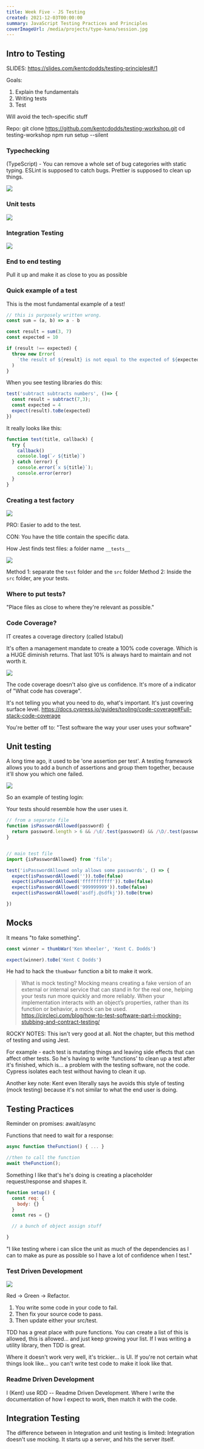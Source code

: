 ```yaml
---
title: Week Five - JS Testing
created: 2021-12-03T00:00:00
summary: JavaScript Testing Practices and Principles
coverImageUrl: /media/projects/type-kana/session.jpg
---
```


<script context="module">
  import { load } from "./_load"
  export { load }
</script>

## Intro to Testing

SLIDES: https://slides.com/kentcdodds/testing-principles#/1

Goals:
1. Explain the fundamentals
2. Writing tests
3. Test

Will avoid the tech-specific stuff


Repo:
git clone https://github.com/kentcdodds/testing-workshop.git
cd testing-workshop
npm run setup --silent


### Typechecking
(TypeScript) - You can remove a whole set of bug categories with static typing.
ESLint is supposed to catch bugs.
Prettier is supposed to clean up things. 

![](https://i.imgur.com/Mgy8xh8.png)


### Unit tests
![](https://i.imgur.com/yzO0Vmi.png)

### Integration Testing
![](https://i.imgur.com/8wIwNAc.png)

### End to end testing
Pull it up and make it as close to you as possible


### Quick example of a test

This is the most fundamental example of a test!

```js
// this is purposely written wrong.
const sum = (a, b) => a - b

const result = sum(3, 7)
const expected = 10

if (result !== expected) {
  throw new Error(
    `the result of ${result} is not equal to the expected of ${expected}`
  )
}

```

When you see testing libraries do this:

```js
test('subtract subtracts numbers', ()=> {
  const result = subtract(7,3);
  const expected = 4
  expect(result).toBe(expected)
})
```

It really looks like this:

```js
function test(title, callback) {
  try {
    callback()
    console.log(`✓ ${title}`)
  } catch (error) {
    console.error(`x ${title}`);
    console.error(error)
  }
}
```


### Creating a test factory

![](https://i.imgur.com/I4fQZxf.png)

PRO:
Easier to add to the test.

CON:
You have the title contain the specific data.


How Jest finds test files:
a folder name `__tests__` 

![](https://i.imgur.com/BS6heu4.png)

Method 1: separate the `test` folder and the `src` folder
Method 2: Inside the `src` folder, are your tests.


### Where to put tests?

"Place files as close to where they're relevant as possible."

### Code Coverage?

IT creates a coverage directory (called Istabul)

It's often a management mandate to create a 100% code coverage.
Which is a HUGE diminish returns.
That last 10% is always hard to maintain and not worth it.

![](https://i.imgur.com/d52r2Ro.png)

The code coverage doesn't also give us confidence.
It's more of a indicator of "What code has coverage".


It's not telling you what you need to do, what's important. It's just covering surface level.
https://docs.cypress.io/guides/tooling/code-coverage#Full-stack-code-coverage

You're better off to:
"Test software the way your user uses your software"





## Unit testing

A long time ago, it used to be 'one assertion per test'. 
A testing framework allows you to add a bunch of assertions and group them together, because it'll show you which one failed.

![](https://i.imgur.com/8OHVJZ6.png)

So an example of testing login:

Your tests should resemble how the user uses it.

```js
// from a separate file
function isPasswordAllowed(password) {
  return password.length > 6 && /\d/.test(password) && /\D/.test(password)
}


// main test file
import {isPasswordAllowed} from 'file';

test('isPasswordAllowed only allows some passwords', () => {
  expect(isPasswordAllowed('')).toBe(false)
  expect(isPasswordAllowed('fffffffffff')).toBe(false)
  expect(isPasswordAllowed('999999999')).toBe(false)
  expect(isPasswordAllowed('asdfj.@sdfkj')).toBe(true)

})

```



## Mocks

It means "to fake something".

```js
const winner = thumbWar('Ken Wheeler', 'Kent C. Dodds')

expect(winner).toBe('Kent C Dodds')
```

He had to hack the `thumbwar` function a bit to make it work.

> What is mock testing?
> Mocking means creating a fake version of an external or internal service that can stand in for the real one, helping your tests run more quickly and more reliably. When your implementation interacts with an object’s properties, rather than its function or behavior, a mock can be used.
https://circleci.com/blog/how-to-test-software-part-i-mocking-stubbing-and-contract-testing/

ROCKY NOTES: This isn't very good at all.
Not the chapter, but this method of testing and using Jest.

For example - each test is mutating things and leaving side effects that can affect other tests.
So he's having to write 'functions' to clean up a test after it's finished, which is... a problem with the testing software, not the code.
Cypress isolates each test without having to clean it up.


Another key note: 
Kent even literally says he avoids this style of testing (mock testing) because it's not similar to what the end user is doing.


## Testing Practices

Reminder on promises:
await/async

Functions that need to wait for a response:
```js
async function theFunction() { ... }

//then to call the function
await theFunction();
```

Something I like that's he's doing is creating a placeholder request/response and shapes it.

```js
function setup() {
  const req: {
    body: {}
  }
  const res = {}

  // a bunch of object assign stuff

}
```

"I like testing where i can slice the unit as much of the dependencies as I can to make as pure as possible so I have a lot of confidence when I test."

### Test Driven Development

![](https://i.imgur.com/u72cndq.png)

Red -> Green -> Refactor.

1. You write some code in your code to fail.
2. Then fix your source code to pass. 
3. Then update either your src/test.

TDD has a great place with pure functions. 
You can create a list of this is allowed, this is allowed... and just keep growing your list.
If I was writing a utility library, then TDD is great.

Where it doesn't work very well, it's trickier... is UI. 
If you're not certain what things look like... you can't write test code to make it look like that.

### Readme Driven Development
I (Kent) use RDD -- 
Readme Driven Development. Where I write the documentation of how I expect to work, then match it with the code.



## Integration Testing

The difference between in Integration and unit testing is limited:
Integration doesn't use mocking.
It starts up a server, and hits the server itself.

